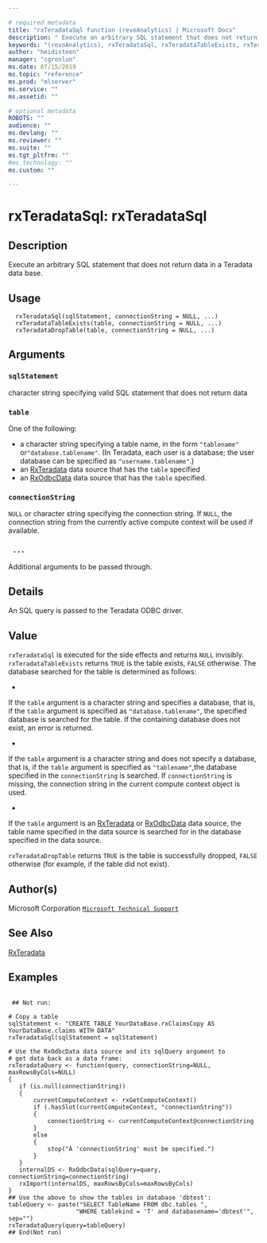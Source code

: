 ```yaml
--- 

# required metadata 
title: "rxTeradataSql function (revoAnalytics) | Microsoft Docs" 
description: " Execute an arbitrary SQL statement that does not return data in a Teradata data base. " 
keywords: "(revoAnalytics), rxTeradataSql, rxTeradataTableExists, rxTeradataDropTable, file" 
author: "heidisteen" 
manager: "cgronlun" 
ms.date: 07/15/2019
ms.topic: "reference" 
ms.prod: "mlserver" 
ms.service: "" 
ms.assetid: "" 

# optional metadata 
ROBOTS: "" 
audience: "" 
ms.devlang: "" 
ms.reviewer: "" 
ms.suite: "" 
ms.tgt_pltfrm: "" 
#ms.technology: "" 
ms.custom: "" 

--- 
```





 # rxTeradataSql:  rxTeradataSql  
 ## Description

Execute an arbitrary SQL statement that does not return data in a Teradata data base.


 ## Usage

```   
  rxTeradataSql(sqlStatement, connectionString = NULL, ...)
  rxTeradataTableExists(table, connectionString = NULL, ...)
  rxTeradataDropTable(table, connectionString = NULL, ...)

```


 ## Arguments



 ### `sqlStatement`
  character string specifying valid SQL statement that does not return data  


 ### `table`
  One of the following:  
*   a character string specifying a table name, in the form `"tablename"` or`"database.tablename"`. (In Teradata, each user is a database; the user database can be specified as `"username.tablename"`.) 
*   an [RxTeradata](RxTeradata.md) data source that has the `table` specified 
*   an [RxOdbcData](RxOdbcData.md) data source that has the `table` specified. 




 ### `connectionString`
 `NULL` or character string specifying the connection string.  If `NULL`, the connection string from the currently  active compute context will be used if available.  



 ### ` ...`
  Additional arguments to be passed through.   




 ## Details

An SQL query is passed to the Teradata ODBC driver.


 ## Value

`rxTeradataSql` is executed for the side effects and returns `NULL`
invisibly.
`rxTeradataTableExists` returns `TRUE` is the table exists, `FALSE` otherwise. The database searched for the table is determined as follows:


* 
 If the `table` argument is a character string and specifies a database, that is, if the `table` argument is specified as
`"database.tablename"`, the specified database is searched for the table. If the containing database does not exist, an error is returned.

* 
 If the `table` argument is a character string and does not specify a database, that is, if the `table` argument is specified as
`"tablename"`,the database specified in the `connectionString` is searched. If `connectionString` is missing, the connection string in the current compute context object is used. 

* 
 If the `table` argument is an [RxTeradata](RxTeradata.md) or [RxOdbcData](RxOdbcData.md) data source, the table name specified in the data source is searched for in the database specified in the data source.



`rxTeradataDropTable` returns `TRUE` is the table is successfully dropped, 
`FALSE` otherwise (for example, if the table did not exist).


 ## Author(s)

Microsoft Corporation [`Microsoft Technical Support`](https://go.microsoft.com/fwlink/?LinkID=698556&clcid=0x409)





 ## See Also

[RxTeradata](RxTeradata.md)

 ## Examples

 ```

  ## Not run:

# Copy a table
sqlStatement <- "CREATE TABLE YourDataBase.rxClaimsCopy AS YourDataBase.claims WITH DATA"
rxTeradataSql(sqlStatement = sqlStatement)

# Use the RxOdbcData data source and its sqlQuery argument to 
# get data back as a data frame:
rxTeradataQuery <- function(query, connectionString=NULL, maxRowsByCols=NULL)
{
    if (is.null(connectionString))
    {
        currentComputeContext <- rxGetComputeContext()
        if (.hasSlot(currentComputeContext, "connectionString"))
        {
            connectionString <- currentComputeContext@connectionString
        }
        else
        {
            stop("A 'connectionString' must be specified.")
        }
    }   
    internalDS <- RxOdbcData(sqlQuery=query, connectionString=connectionString)
    rxImport(internalDS, maxRowsByCols=maxRowsByCols)   
}
## Use the above to show the tables in database 'dbtest':
tableQuery <- paste("SELECT TableName FROM dbc.tables ",
                    "WHERE tablekind = 'T' and databasename='dbtest'", sep="")
rxTeradataQuery(query=tableQuery)
 ## End(Not run) 
```




